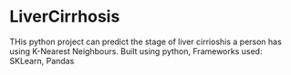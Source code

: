 # LiverCirrhosis
THis python project can predict the stage of liver cirrioshis a person has using K-Nearest Neighbours. Built using python, Frameworks used: SKLearn, Pandas
